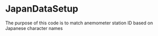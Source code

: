 # JapanDataSetup
The purpose of this code is to match anemometer station ID based on Japanese character names
